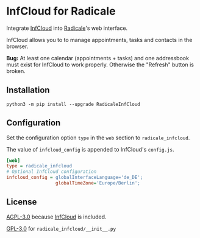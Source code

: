 # InfCloud for Radicale

Integrate [InfCloud](https://www.inf-it.com/open-source/clients/infcloud/) into
[Radicale](http://radicale.org/)'s web interface.

InfCloud allows you to to manage appointments, tasks and contacts in the browser.

**Bug:** At least one calendar (appointments + tasks) and one addressbook must exist
for InfCloud to work properly. Otherwise the "Refresh" button is broken.

## Installation

```shell
python3 -m pip install --upgrade RadicaleInfCloud
```

## Configuration

Set the configuration option `type` in the `web` section to `radicale_infcloud`.

The value of  `infcloud_config` is appended to InfCloud's `config.js`.

```ini
[web]
type = radicale_infcloud
# Optional InfCloud configuration
infcloud_config = globalInterfaceLanguage='de_DE';
                  globalTimeZone='Europe/Berlin';
```

## License

[AGPL-3.0](https://github.com/Unrud/RadicaleWeb/blob/master/COPYING) because
[InfCloud](https://github.com/Unrud/RadicaleInfCloud/blob/master/radicale_infcloud/web/)
is included.

[GPL-3.0](https://github.com/Unrud/RadicaleWeb/blob/master/COPYING_GPL)
for `radicale_infcloud/__init__.py`
